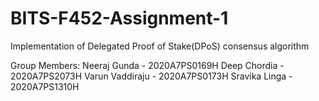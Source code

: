 # BITS-F452-Assignment-1
Implementation of Delegated Proof of Stake(DPoS) consensus algorithm

Group Members:
Neeraj Gunda - 2020A7PS0169H
Deep Chordia - 2020A7PS2073H
Varun Vaddiraju - 2020A7PS0173H
Sravika Linga - 2020A7PS1310H
